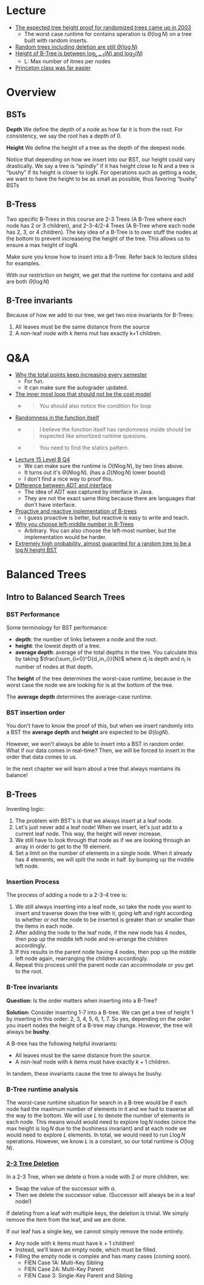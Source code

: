 # Lecture
- [The expected tree height proof for randomized trees came up in 2003](https://youtu.be/yz850zzjrHQ?list=PL8FaHk7qbOD41EHkD7CgQuRw1jpH_Fv7-&t=370)
  - The worst case runtime for contains operation is $\Theta (\log N)$ on a tree built with random inserts.
- [Random trees including deletion are still $\Theta (\log N)$](https://youtu.be/yz850zzjrHQ?list=PL8FaHk7qbOD41EHkD7CgQuRw1jpH_Fv7-&t=420)
- [Height of B-Tree is between $\log_{L+1} (N)$ and $\log_2 (N)$](https://youtu.be/Cg7k5wKGk_Q?list=PL8FaHk7qbOD41EHkD7CgQuRw1jpH_Fv7-&t=113)
  - L: Max number of itmes per nodes
- [Princeton class was far easier](https://youtu.be/0uiVyTt8A1E?t=1058)

# Overview
## BSTs
**Depth** We define the depth of a node as how far it is from the root. For consistency, we say the root has a depth of 0.

**Height** We define the height of a tree as the depth of the deepest node.

Notice that depending on how we insert into our BST, our height could vary drastically. We say a tree is “spindly” if it has height close to N and a tree is “bushy” if its height is closer to logN. For operations such as getting a node, we want to have the height to be as small as possible, thus favoring “bushy” BSTs

## B-Tress
Two specific B-Trees in this course are 2-3 Trees (A B-Tree where each node has 2 or 3 children), and 2-3-4/2-4 Trees (A B-Tree where each node has 2, 3, or 4 children). The key idea of a B-Tree is to over stuff the nodes at the bottom to prevent increaseing the height of the tree. This allows us to ensure a max height of logN.

Make sure you know how to insert into a B-Tree. Refer back to lecture slides for examples.

With our restriction on height, we get that the runtime for contains and add are both $\Theta (\log N)$

## B-Tree invariants
Because of how we add to our tree, we get two nice invariants for B-Trees:
1. All leaves must be the same distance from the source
2. A non-leaf node with k items mut has exactly k+1 children.

# Q&A
- [Why the total points keep increasing every semester](https://youtu.be/KH49oWy-WjI?t=151)
  - For fun.
  - It can make sure the autograder updated.
- [The inner most loop that should not be the cost model](https://youtu.be/KH49oWy-WjI?t=291)
  - > You should also notice the condition for loop
- [Randomness in the function itself](https://youtu.be/KH49oWy-WjI?t=1553)
  - > I believe the function itself has randomness inside should be inspected like amortized runtime quesions.
  - > You need to find the statics pattern.
- [Lecture 15 Level B Q4](https://youtu.be/KH49oWy-WjI?t=1553)
  - We can make sure the runtime is $O(N \log N)$, by two lines above.
  - It turns out it's $\Theta (N\log N)$. (has a $\Omega (N \log N)$ lower bound)
  - I don't find a nice way to proof this.
- [Difference between ADT and interface](https://youtu.be/KH49oWy-WjI?t=2208)
  - The idea of ADT was captured by interface in Java.
  - They are not the exact same thing because there are languages that don't have interface.
- [Proactive and reactive inplementation of B-trees](https://youtu.be/KH49oWy-WjI?t=2371)
  - I guess proactive is better, but reactive is easy to write and teach.
- [Why you choose left-middle number in B-Trees](https://youtu.be/KH49oWy-WjI?t=2596)
  - Arbitrary. You can also choose the left-most number, but the implementation would be harder.
- [Extremely high probability, almost guaranted for a random tree to be a $\log N$ height BST](https://youtu.be/KH49oWy-WjI?t=2713)

# Balanced Trees
## Intro to Balanced Search Trees
### BST Performance
Some terminology for BST performance:
- **depth**: the number of links between a node and the root.
- **height**: the lowest depth of a tree.
- **average depth**: average of the total depths in the tree. You calculate this by taking $\frac{\sum_{i=0}^D{d_in_i}}{N}$ where $d_i$ is depth and $n_i$ is number of nodes at that depth.

The **height** of the tree determines the worst-case runtime, because in the worst case the node we are looking for is at the bottom of the tree.

The **average depth** determines the average-case runtime.

### BST insertion order
You don't have to know the proof of this, but when we insert randomly into a BST the **average depth** and **height** are expected to be $\Theta(log N)$.

However, we won't always be able to insert into a BST in random order. What if our data comes in real-time? Then, we will be forced to insert in the order that data comes to us.

In the next chapter we will learn about a tree that always maintains its balance!

## B-Trees

Inventing logic:
1. The problem with BST's is that we always insert at a leaf node.
2. Let's just never add a leaf node! When we insert, let's just add to a current leaf node. This way, the height will never increase.
3. We still have to look through that node as if we are looking through an array in order to get to the 19 element.
4. Set a limit on the number of elements in a single node. When it already has 4 elements, we will split the node in half. by bumping up the middle left node.

### Insertion Process

The process of adding a node to a 2-3-4 tree is:

1. We still always inserting into a leaf node, so take the node you want to insert and traverse down the tree with it, going left and right according to whether or not the node to be inserted is greater than or smaller than the items in each node.
2. After adding the node to the leaf node, if the new node has 4 nodes, then pop up the middle left node and re-arrange the children accordingly.
3. If this results in the parent node having 4 nodes, then pop up the middle left node again, rearranging the children accordingly.
4. Repeat this process until the parent node can accommodate or you get to the root.

### B-Tree invariants

**Question:** Is the order matters when inserting into a B-Tree?

**Solution:** Consider inserting 1-7 into a B-tree. We can get a tree of height 1 by inserting in this order: 2, 3, 4, 5, 6, 1, 7. So yes, depending on the order you insert nodes the height of a B-tree may change. However, the tree will always be **bushy**.

A B-tree has the following helpful invariants:
- All leaves must be the same distance from the source.
- A non-leaf node with $k$ items must have exactly $k+1$ children.

In tandem, these invariants cause the tree to always be bushy.

### B-Tree runtime analysis

The worst-case runtime situation for search in a B-tree would be if each node had the maximum number of elements in it and we had to traverse all the way to the bottom. We will use $L$ to denote the number of elements in each node. This means would would need to explore $\log N$ nodes (since the max height is $\log N$ due to the bushiness invariant) and at each node we would need to explore $L$ elements. In total, we would need to run $L \log N$ operations. However, we know $L$ is a constant, so our total runtime is $O(\log N)$.

### [2-3 Tree Deletion](https://docs.google.com/presentation/d/1zhQDvbcDZ9RJgJl0bmqwFFlHP8ExbDFo36Q9ZWH9EgU/edit#slide=id.g508ece10b0_1_1305)

In a 2-3 Tree, when we delete α from a node with 2 or more children, we:
- Swap the value of the successor with α.
- Then we delete the successor value. (Successor will always be in a leaf node!)

If deleting from a leaf with multiple keys, the deletion is trivial. We simply remove the item from the leaf, and we are done.

If our leaf has a single key, we cannot simply remove the node entirely.
- Any node with k items must have k + 1 children!
- Instead, we’ll leave an empty node, which must be filled.
- Filling the empty node is complex and has many cases (coming soon).
  - FIEN Case 1A: Multi-Key Sibling
  - FIEN Case 2A: Multi-Key Parent
  - FIEN Case 3: Single-Key Parent and Sibling